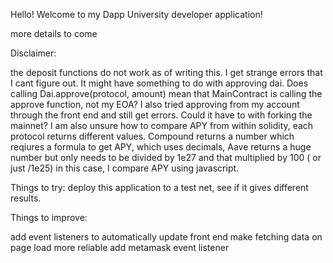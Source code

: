 Hello! Welcome to my Dapp University developer application!

more details to come


Disclaimer:

the deposit functions do not work as of writing this. I get strange errors that I cant figure out. It might have something to do with approving dai. Does calling Dai.approve(protocol, amount) mean that MainContract is calling the approve function, not my EOA? I also tried approving from my account through the front end and still get errors. Could it have to with forking the mainnet? I am also unsure how to compare APY from within solidity, each protocol returns different values. Compound returns a number which reqiures a formula to get APY, which uses decimals, Aave returns a huge number but only needs to be divided by 1e27 and that multiplied by 100 ( or just /1e25) in this case, I compare APY using javascript.


Things to try:
deploy this application to a test net, see if it gives different results.



Things to improve:

add event listeners to automatically update front end
make fetching data on page load more reliable 
add metamask event listener


